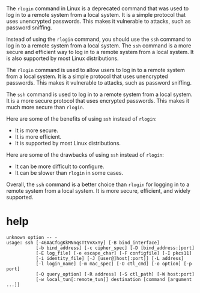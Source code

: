 # 

The `rlogin` command in Linux is a deprecated command that was used to log in to a remote system from a local system. It is a simple protocol that uses unencrypted passwords. This makes it vulnerable to attacks, such as password sniffing.

Instead of using the `rlogin` command, you should use the `ssh` command to log in to a remote system from a local system. The `ssh` command is a more secure and efficient way to log in to a remote system from a local system. It is also supported by most Linux distributions.

The `rlogin` command is used to allow users to log in to a remote system from a local system. It is a simple protocol that uses unencrypted passwords. This makes it vulnerable to attacks, such as password sniffing.

The `ssh` command is used to log in to a remote system from a local system. It is a more secure protocol that uses encrypted passwords. This makes it much more secure than `rlogin`.

Here are some of the benefits of using `ssh` instead of `rlogin`:

* It is more secure.
* It is more efficient.
* It is supported by most Linux distributions.

Here are some of the drawbacks of using `ssh` instead of `rlogin`:

* It can be more difficult to configure.
* It can be slower than `rlogin` in some cases.

Overall, the `ssh` command is a better choice than `rlogin` for logging in to a remote system from a local system. It is more secure, efficient, and widely supported.

# help 

```
unknown option -- -
usage: ssh [-46AaCfGgKkMNnqsTtVvXxYy] [-B bind_interface]
           [-b bind_address] [-c cipher_spec] [-D [bind_address:]port]
           [-E log_file] [-e escape_char] [-F configfile] [-I pkcs11]
           [-i identity_file] [-J [user@]host[:port]] [-L address]
           [-l login_name] [-m mac_spec] [-O ctl_cmd] [-o option] [-p port]
           [-Q query_option] [-R address] [-S ctl_path] [-W host:port]
           [-w local_tun[:remote_tun]] destination [command [argument ...]]
```
